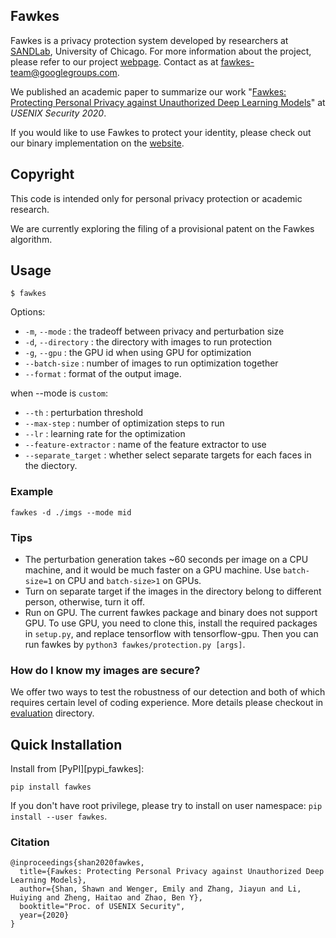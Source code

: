 Fawkes
------

Fawkes is a privacy protection system developed by researchers at [SANDLab](http://sandlab.cs.uchicago.edu/), University of Chicago. For more information about the project, please refer to our project [webpage](http://sandlab.cs.uchicago.edu/fawkes/). Contact as at fawkes-team@googlegroups.com. 

We published an academic paper to summarize our work "[Fawkes: Protecting Personal Privacy against Unauthorized Deep Learning Models](https://www.shawnshan.com/files/publication/fawkes.pdf)" at *USENIX Security 2020*. 

If you would like to use Fawkes to protect your identity, please check out our binary implementation on the [website](http://sandlab.cs.uchicago.edu/fawkes/#code). 


Copyright
---------
This code is intended only for personal privacy protection or academic research. 

We are currently exploring the filing of a provisional patent on the Fawkes algorithm. 

Usage
-----

`$ fawkes`

Options:

* `-m`, `--mode`       : the tradeoff between privacy and perturbation size
* `-d`, `--directory`  : the directory with images to run protection 
* `-g`, `--gpu`        : the GPU id when using GPU for optimization
* `--batch-size`       : number of images to run optimization together 
* `--format`      : format of the output image. 

when --mode is `custom`: 
* `--th`       : perturbation threshold
* `--max-step`       : number of optimization steps to run 
* `--lr`       : learning rate for the optimization
* `--feature-extractor` : name of the feature extractor to use
* `--separate_target`   : whether select separate targets for each faces in the diectory. 

### Example

`fawkes -d ./imgs --mode mid`

### Tips
- The perturbation generation takes ~60 seconds per image on a CPU machine, and it would be much faster on a GPU machine. Use `batch-size=1` on CPU and `batch-size>1` on GPUs. 
- Turn on separate target if the images in the directory belong to different person, otherwise, turn it off. 
- Run on GPU. The current fawkes package and binary does not support GPU. To use GPU, you need to clone this, install the required packages in `setup.py`, and replace tensorflow with tensorflow-gpu. Then you can run fawkes by `python3 fawkes/protection.py [args]`. 

### How do I know my images are secure? 

We offer two ways to test the robustness of our detection and both of which requires certain level of coding experience. More details please checkout in [evaluation](https://github.com/Shawn-Shan/fawkes/tree/master/evaluation) directory. 


Quick Installation
------------------

Install from [PyPI][pypi_fawkes]:

```
pip install fawkes
```

If you don't have root privilege, please try to install on user namespace: `pip install --user fawkes`.



### Citation
```
@inproceedings{shan2020fawkes,
  title={Fawkes: Protecting Personal Privacy against Unauthorized Deep Learning Models},
  author={Shan, Shawn and Wenger, Emily and Zhang, Jiayun and Li, Huiying and Zheng, Haitao and Zhao, Ben Y},
  booktitle="Proc. of USENIX Security",
  year={2020}
}
```
